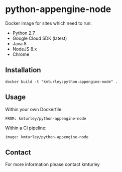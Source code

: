 # python-appengine-node

Docker image for sites which need to run:

* Python 2.7
* Google Cloud SDK (latest)
* Java 8
* NodeJS 8.x
* Chrome

## Installation

    docker build -t "kmturley:python-appengine-node" .

## Usage

Within your own Dockerfile:

    FROM: kmturley/python-appengine-node

Within a CI pipeline:

    image: kmturley/python-appengine-node

## Contact

For more information please contact kmturley
